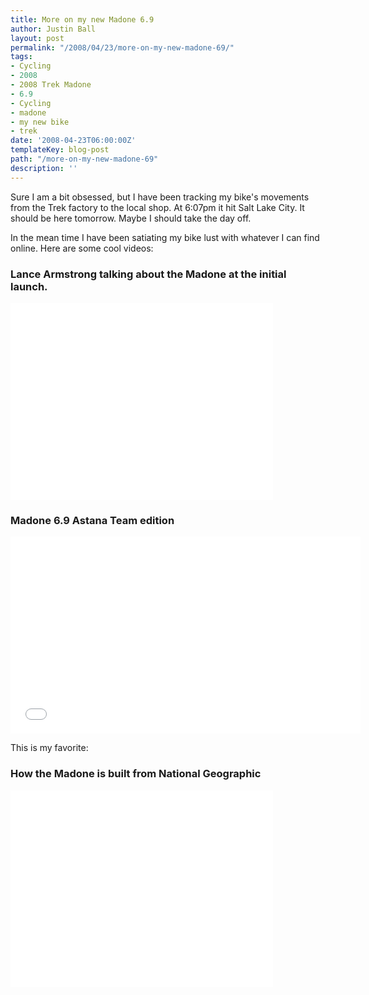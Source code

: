 ```yaml
---
title: More on my new Madone 6.9
author: Justin Ball
layout: post
permalink: "/2008/04/23/more-on-my-new-madone-69/"
tags:
- Cycling
- 2008
- 2008 Trek Madone
- 6.9
- Cycling
- madone
- my new bike
- trek
date: '2008-04-23T06:00:00Z'
templateKey: blog-post
path: "/more-on-my-new-madone-69"
description: ''
---
```


Sure I am a bit obsessed, but I have been tracking my bike's movements from the Trek factory to the local shop.
At 6:07pm it hit Salt Lake City. It should be here tomorrow. Maybe I should take the day off.

In the mean time I have been satiating my bike lust with whatever I can find online. Here are some cool videos:

<h3>Lance Armstrong talking about the Madone at the initial launch.</h3>
<iframe width="420" height="315" src="//www.youtube.com/embed/ulB3EI-pluk" frameborder="0" allowfullscreen></iframe>

<h3>Madone 6.9 Astana Team edition</h3>
<iframe width="560" height="315" src="//www.youtube.com/embed/eFGolAT2l6c" frameborder="0" allowfullscreen></iframe>

This is my favorite:

<h3>How the Madone is built from National Geographic</h3>
<iframe width="420" height="315" src="//www.youtube.com/embed/2nVbmcnsXXs" frameborder="0" allowfullscreen></iframe>
